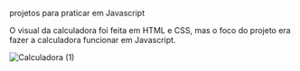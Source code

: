 projetos para praticar em Javascript

O visual da calculadora foi feita em HTML e CSS, mas o foco do projeto era fazer a calculadora funcionar em Javascript.

![Calculadora (1)](https://user-images.githubusercontent.com/80357746/181768980-92868b03-8916-43d3-aa7c-e08352b91dfe.gif)

